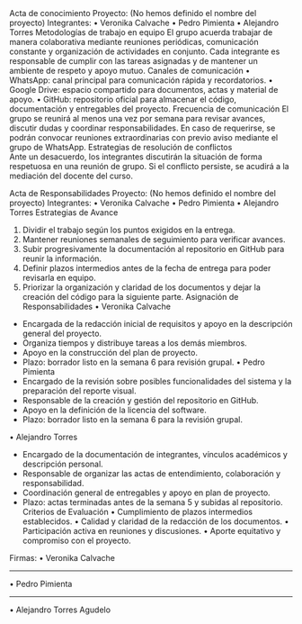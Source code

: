 <div Actas
Acta de entendimiento
Proyecto: (No hemos definido el nombre del proyecto)
Integrantes:
•	Veronika Calvache 
•	Pedro Pimienta 
•	Alejandro Torres
Objetivos comunes 
El equipo se compromete a crear un programa en Python que permita la gestión del Cinema Universitario, asegurando que se cumplan los requisitos académicos y las entregas previstas. El objetivo es obtener un producto funcional que refleje las habilidades desarrolladas en algoritmia y programación, al mismo tiempo que se fortalece el aprendizaje colaborativo entre todos los miembros.
Expectativas individuales
•	Veronika Calvache:  espera fortalecer sus habilidades en la documentación de proyectos además de adquirir mayor dominio en la redacción de requisitos de software. 
•	Pedro Pimienta: espera consolidar sus conocimientos en programación, participar activamente en el desarrollo del código y mejorar su capacidad de resolución de problemas lógicos aplicados a la programación.
•	Alejandro Torres: espera afianzar su pensamiento analítico y ordenado, apoyar en la estructuración de entregables y ampliar sus conocimientos en Python aplicados a proyectos prácticos. 


Acta de conocimiento
Proyecto: (No hemos definido el nombre del proyecto)
Integrantes:
•	Veronika Calvache 
•	Pedro Pimienta 
•	Alejandro Torres
Metodologías de trabajo en equipo
El grupo acuerda trabajar de manera colaborativa mediante reuniones periódicas, comunicación constante y organización de actividades en conjunto. Cada integrante es responsable de cumplir con las tareas asignadas y de mantener un ambiente de respeto y apoyo mutuo.
Canales de comunicación 
•	WhatsApp: canal principal para comunicación rápida y recordatorios.
•	Google Drive: espacio compartido para documentos, actas y material de apoyo.
•	GitHub: repositorio oficial para almacenar el código, documentación y entregables del proyecto.
Frecuencia de comunicación
El grupo se reunirá al menos una vez por semana para revisar avances, discutir dudas y coordinar responsabilidades. En caso de requerirse, se podrán convocar reuniones extraordinarias con previo aviso mediante el grupo de WhatsApp.
Estrategias de resolución de conflictos  
Ante un desacuerdo, los integrantes discutirán la situación de forma respetuosa en una reunión de grupo. Si el conflicto persiste, se acudirá a la mediación del docente del curso.

Acta de Responsabilidades 
Proyecto: (No hemos definido el nombre del proyecto)
Integrantes:
•	Veronika Calvache 
•	Pedro Pimienta 
•	Alejandro Torres 
Estrategias de Avance 
1.	 Dividir el trabajo según los puntos exigidos en la entrega.
2.	Mantener reuniones semanales de seguimiento para verificar avances.
3.	Subir progresivamente la documentación al repositorio en GitHub para reunir la información.
4.	Definir plazos intermedios antes de la fecha de entrega para poder revisarla en equipo.
5.	Priorizar la organización y claridad de los documentos y dejar la creación del código para la siguiente parte.
Asignación de Responsabilidades 
•	Veronika Calvache
-	Encargada de la redacción inicial de requisitos y apoyo en la descripción general del proyecto.
-	Organiza tiempos y distribuye tareas a los demás miembros.
-	Apoyo en la construcción del plan de proyecto. 
-	Plazo: borrador listo en la semana 6 para revisión grupal.
•	Pedro Pimienta
-	Encargado de la revisión sobre posibles funcionalidades del sistema y la preparación del reporte visual.
-	Responsable de la creación y gestión del repositorio en GitHub.
-	Apoyo en la definición de la licencia del software.
-	Plazo: borrador listo en la semana 6 para la revisión grupal.

•	Alejandro Torres 
-	Encargado de la documentación de integrantes, vínculos académicos y descripción personal.
-	Responsable de organizar las actas de entendimiento, colaboración y responsabilidad.
-	Coordinación general de entregables y apoyo en plan de proyecto.
-	Plazo: actas terminadas antes de la semana 5 y subidas al repositorio.
Criterios de Evaluación
•	Cumplimiento de plazos intermedios establecidos.
•	Calidad y claridad de la redacción de los documentos.
•	Participación activa en reuniones y discusiones.
•	Aporte equitativo y compromiso con el proyecto.

Firmas:
•	Veronika Calvache
________________________________________
•	Pedro Pimienta
________________________________________
•	Alejandro Torres Agudelo
 

